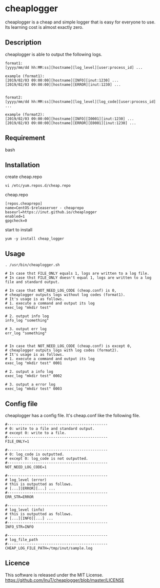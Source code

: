 
# cheaplogger



cheaplogger is a cheap and simple logger that is easy for everyone to use.  
Its learning cost is almost exactly zero.   



## Description
cheaplogger is able to output the following logs.  

    format1:
    [yyyy/mm/dd hh:MM:ss][hostname][log_level][user:process_id] ...  
    
    example (format1):
    [2019/02/03 09:00:00][hostname][INFO][inut:1230] ...  
    [2019/02/03 09:00:00][hostname][ERROR][inut:1230] ...  
    
    
    format2:
    [yyyy/mm/dd hh:MM:ss][hostname][log_level][log_code][user:process_id] ...  

    example (format2):   
    [2019/02/03 09:00:00][hostname][INFO][I0001][inut:1230] ...  
    [2019/02/03 09:00:00][hostname][ERROR][E0001][inut:1230] ...  



## Requirement
bash  



## Installation
create cheap.repo  

    vi /etc/yum.repos.d/cheap.repo

   cheap.repo

    [repos.cheaprepo]
    name=CentOS-$releaserver - cheaprepo
    baseurl=https://inut.github.io/cheaplogger
    enabled=1
    gpgcheck=0
    
start to install  

    yum -y install cheap_logger



## Usage
    . /usr/bin/cheaplogger.sh
    
    # In case thst FILE_ONLY equals 1, logs are written to a log file.
    # In case thst FILE_ONLY doesn't equal 1, logs are written to a log file and standard output.
    
    # In case that NOT_NEED_LOG_CODE (cheap.conf) is 0,
    # cheaplogger outputs logs without log codes (format1).
    # It's usage is as follows.
    # 1. execute a command and output its log
    exec_log "mkdir test"
    
    # 2. output info log
    info_log "something"
    
    # 3. output err log
    err_log "something"
    
    
    # In case that NOT_NEED_LOG_CODE (cheap.conf) is except 0,  
    # cheaplogger outputs logs with log codes (format2).
    # It's usage is as follows.
    # 1. execute a command and output its log
    exec_log "mkdir test" 0001
    
    # 2. output a info log
    exec_log "mkdir test" 0002
    
    # 3. output a error log
    exec_log "mkdir test" 0003
    
    



## Config file
cheaplogger has a config file. It's cheap.conf like the following file.

    #----------------------------------------------
    # 0: write to a file and standard output.
    # except 0: write to a file.
    #----------------------------------------------
    FILE_ONLY=1

    #----------------------------------------------
    # 0: log_code is outputted.
    # except 0: log_code is not outputted.
    #----------------------------------------------
    NOT_NEED_LOG_CODE=1
    
    #----------------------------------------------
    # log_level (error)
    # this is outputted as follows.
    # [...][ERROR][...] ...
    #----------------------------------------------
    ERR_STR=ERROR
    
    #----------------------------------------------
    # log_level (info)
    # this is outputted as follows.
    # [...][INFO][...] ...
    #----------------------------------------------
    INFO_STR=INFO
    
    #----------------------------------------------
    # log_file_path
    #----------------------------------------------
    CHEAP_LOG_FILE_PATH=/tmp/inut/sample.log
    
    

## Licence
This software is released under the MIT License.  
https://github.com/InuT/cheaplogger/blob/master/LICENSE

